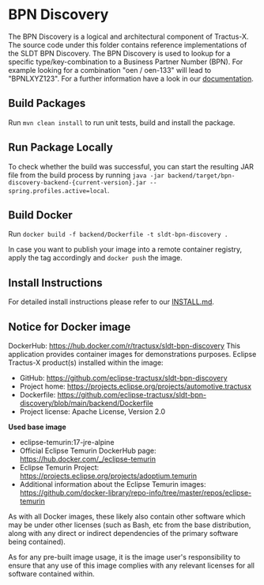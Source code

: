 <!--
    Copyright (c) 2021-2023 Contributors to the Eclipse Foundation

    See the NOTICE file(s) distributed with this work for additional
    information regarding copyright ownership.

    This program and the accompanying materials are made available under the
    terms of the Apache License, Version 2.0 which is available at
    https://www.apache.org/licenses/LICENSE-2.0.

    Unless required by applicable law or agreed to in writing, software
    distributed under the License is distributed on an "AS IS" BASIS, WITHOUT
    WARRANTIES OR CONDITIONS OF ANY KIND, either express or implied. See the
    License for the specific language governing permissions and limitations
    under the License.

    SPDX-License-Identifier: Apache-2.0
-->

# BPN Discovery

The BPN Discovery is a logical and architectural component of Tractus-X. The source code under this folder contains reference implementations of the SLDT BPN
Discovery.
The BPN Discovery is used to lookup for a specific type/key-combination to a Business Partner Number (BPN). For example looking for a
combination "oen / oen-133" will lead to "BPNLXYZ123". For a further information have a look in our
[documentation](docs/1-introduction-and-goals.md).

## Build Packages

Run `mvn clean install` to run unit tests, build and install the package.

## Run Package Locally

To check whether the build was successful, you can start the resulting JAR file from the build process by
running `java -jar backend/target/bpn-discovery-backend-{current-version}.jar --spring.profiles.active=local`.

## Build Docker

Run `docker build -f backend/Dockerfile -t sldt-bpn-discovery .`

In case you want to publish your image into a remote container registry, apply the tag accordingly and `docker push` the image.

## Install Instructions
For detailed install instructions please refer to our [INSTALL.md](https://github.com/eclipse-tractusx/sldt-bpn-discovery/blob/main/INSTALL.md).

## Notice for Docker image

DockerHub: https://hub.docker.com/r/tractusx/sldt-bpn-discovery
This application provides container images for demonstrations purposes.
Eclipse Tractus-X product(s) installed within the image:

- GitHub: https://github.com/eclipse-tractusx/sldt-bpn-discovery
- Project home: https://projects.eclipse.org/projects/automotive.tractusx
- Dockerfile: https://github.com/eclipse-tractusx/sldt-bpn-discovery/blob/main/backend/Dockerfile
- Project license: Apache License, Version 2.0

**Used base image**

- eclipse-temurin:17-jre-alpine
- Official Eclipse Temurin DockerHub page: https://hub.docker.com/_/eclipse-temurin
- Eclipse Temurin Project: https://projects.eclipse.org/projects/adoptium.temurin
- Additional information about the Eclipse Temurin images: https://github.com/docker-library/repo-info/tree/master/repos/eclipse-temurin

As with all Docker images, these likely also contain other software which may be under other licenses (such as Bash, etc from the base distribution, along with any direct or indirect dependencies of the primary software being contained).

As for any pre-built image usage, it is the image user's responsibility to ensure that any use of this image complies with any relevant licenses for all software contained within.
